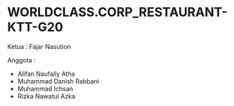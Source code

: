 # WORLDCLASS.CORP_RESTAURANT-KTT-G20

Ketua : Fajar Nasution

Anggota :
- Alifan Naufally Atha
- Muhammad Danish Rabbani
- Muhammad Ichsan
- Rizka Nawatul Azka
